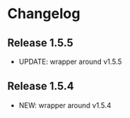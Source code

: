 # Changelog

## Release 1.5.5

* UPDATE: wrapper around v1.5.5

## Release 1.5.4

* NEW: wrapper around v1.5.4